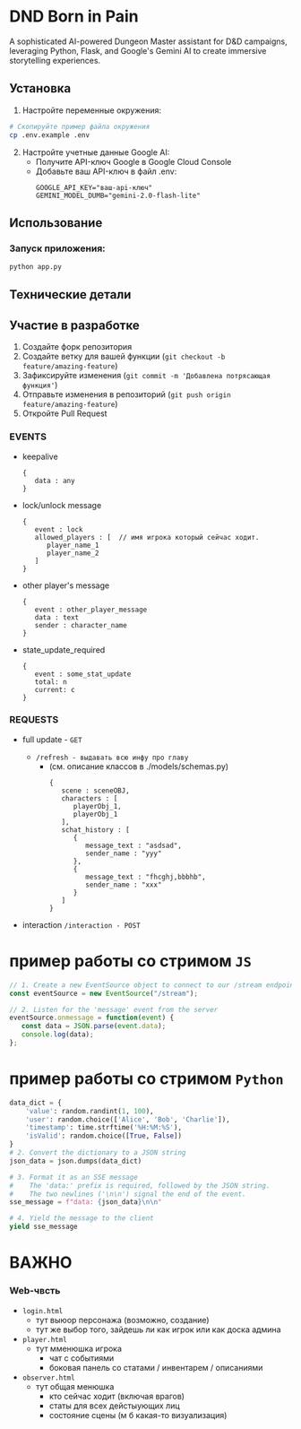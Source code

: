 # DND Born in Pain

A sophisticated AI-powered Dungeon Master assistant for D&D campaigns, leveraging Python, Flask, and Google's Gemini AI to create immersive storytelling experiences.

## Установка
1. Настройте переменные окружения:
```bash
# Скопируйте пример файла окружения
cp .env.example .env
```

2. Настройте учетные данные Google AI:
   - Получите API-ключ Google в Google Cloud Console
   - Добавьте ваш API-ключ в файл .env:
     ```
     GOOGLE_API_KEY="ваш-api-ключ"
     GEMINI_MODEL_DUMB="gemini-2.0-flash-lite"
     ```

## Использование

### Запуск приложения:
```bash
python app.py
```

## Технические детали

## Участие в разработке

1. Создайте форк репозитория
2. Создайте ветку для вашей функции (`git checkout -b feature/amazing-feature`)
3. Зафиксируйте изменения (`git commit -m 'Добавлена потрясающая функция'`)
4. Отправьте изменения в репозиторий (`git push origin feature/amazing-feature`)
5. Откройте Pull Request


### EVENTS

- keepalive
   ```
   {
      data : any
   }
   ```
- lock/unlock message
      
   ```
   {
      event : lock 
      allowed_players : [  // имя игрока который сейчас ходит.
         player_name_1
         player_name_2
      ]   
   }
   ```
- other player's message
   ```
   {
      event : other_player_message 
      data : text
      sender : character_name
   }
   ```
- state_update_required
   ```
   {
      event : some_stat_update
      total: n
      current: c
   }
   ```  

### REQUESTS

- full update - `GET`
   - `/refresh - выдавать всю инфу про главу`
      - (см. описание классов в ./models/schemas.py)
         ```
         {
            scene : sceneOBJ,
            characters : [
               playerObj_1,
               playerObj_1
            ],
            schat_history : [
               {
                  message_text : "asdsad",
                  sender_name : "yyy"
               },
               {
                  message_text : "fhcghj,bbbhb",
                  sender_name : "xxx"
               }
            ]
         }
         ```

- interaction
   `/interaction - POST`

# пример работы со стримом `JS`
```js
// 1. Create a new EventSource object to connect to our /stream endpoint
const eventSource = new EventSource("/stream");

// 2. Listen for the 'message' event from the server
eventSource.onmessage = function(event) {
   const data = JSON.parse(event.data);
   console.log(data);
};
```
# пример работы со стримом `Python`
```python
data_dict = {
	'value': random.randint(1, 100),
	'user': random.choice(['Alice', 'Bob', 'Charlie']),
	'timestamp': time.strftime('%H:%M:%S'),
	'isValid': random.choice([True, False])
}
# 2. Convert the dictionary to a JSON string
json_data = json.dumps(data_dict)

# 3. Format it as an SSE message
#    The 'data:' prefix is required, followed by the JSON string.
#    The two newlines ('\n\n') signal the end of the event.
sse_message = f"data: {json_data}\n\n"

# 4. Yield the message to the client
yield sse_message
```


# ВАЖНО

### Web-чвсть

- `login.html`
   - тут выюор персонажа (возможно, создание)
   - тут же выбор того, зайдешь ли как игрок или как доска админа
- `player.html`
   - тут мменюшка игрока
      - чат с событиями
      - боковая панель со статами / инвентарем / описаниями
- `observer.html`
   - тут общая менюшка
      - кто сейчас ходит (включая врагов)
      - статы для всех дейстыующих лиц
      - состояние сцены (м б какая-то визуализация)

